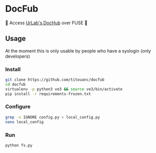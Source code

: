 # DocFub
🔌 Access [UrLab's DocHub](https://github.com/urlab/dochub) over FUSE 📡


## Usage

At the moment this is only usable by people who have a syslogin (only developers)

### Install

```bash
git clone https://github.com/titouanc/docfub
cd docfub
virtualenv -p python3 ve3 && source ve3/bin/activate
pip install -r requirements-frozen.txt
```

### Configure

```bash
grep -v IGNORE config.py > local_config.py
nano local_config
```

### Run

```bash
python fs.py
```

